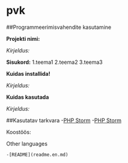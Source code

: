 # pvk
##Programmeerimisvahendite kasutamine

**Projekti nimi:**

_Kirjeldus:_ 

**Sisukord:**
    1.teema1
    2.teema2
    3.teema3

**Kuidas installida!**

_Kirjeldus:_ 

**Kuidas kasutada**

_Kirjeldus:_ 

##Kasutatav tarkvara
    -[PHP Storm](https://www.jetbrains.com/phpstorm/)
    -[PHP Storm](https://www.jetbrains.com/phpstorm/)

Koostöös:
    

Other languages

    -[README](readme.en.md)